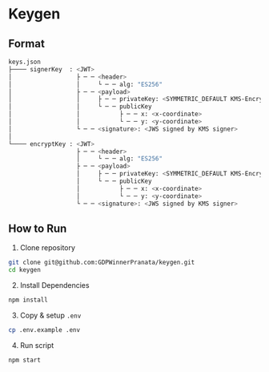 # Keygen

## Format

```bash
keys.json
├──── signerKey  : <JWT>
│                  ├ ─ ─ <header>
│                  │     └ ─ ─ alg: "ES256"
│                  ├ ─ ─ <payload>
│                  │     ├ ─ ─ privateKey: <SYMMETRIC_DEFAULT KMS-Encrypted PEM>
│                  │     └ ─ ─ publicKey
│                  │           ├ ─ ─ x: <x-coordinate>
│                  │           └ ─ ─ y: <y-coordinate>
│                  └ ─ ─ <signature>: <JWS signed by KMS signer>
│
└──── encryptKey : <JWT>
                   ├ ─ ─ <header>
                   │     └ ─ ─ alg: "ES256"
                   ├ ─ ─ <payload>
                   │     ├ ─ ─ privateKey: <SYMMETRIC_DEFAULT KMS-Encrypted PEM>
                   │     └ ─ ─ publicKey
                   │           ├ ─ ─ x: <x-coordinate>
                   │           └ ─ ─ y: <y-coordinate>
                   └ ─ ─ <signature>: <JWS signed by KMS signer>
```

## How to Run

1. Clone repository

```bash
git clone git@github.com:GDPWinnerPranata/keygen.git
cd keygen
```

2. Install Dependencies

```bash
npm install
```

3. Copy & setup `.env`

```bash
cp .env.example .env
```

4. Run script

```bash
npm start
```
